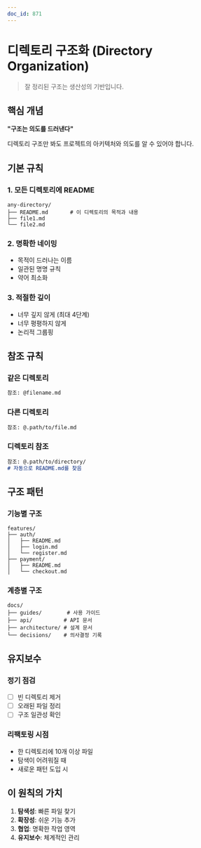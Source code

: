 ```yaml
---
doc_id: 871
---
```


# 디렉토리 구조화 (Directory Organization)

> 잘 정리된 구조는 생산성의 기반입니다.

## 핵심 개념

**"구조는 의도를 드러낸다"**

디렉토리 구조만 봐도 프로젝트의 아키텍처와 의도를 알 수 있어야 합니다.

## 기본 규칙

### 1. 모든 디렉토리에 README
```
any-directory/
├── README.md       # 이 디렉토리의 목적과 내용
├── file1.md
└── file2.md
```

### 2. 명확한 네이밍
- 목적이 드러나는 이름
- 일관된 명명 규칙
- 약어 최소화

### 3. 적절한 깊이
- 너무 깊지 않게 (최대 4단계)
- 너무 평평하지 않게
- 논리적 그룹핑

## 참조 규칙

### 같은 디렉토리
```markdown
참조: @filename.md
```

### 다른 디렉토리
```markdown
참조: @.path/to/file.md
```

### 디렉토리 참조
```markdown
참조: @.path/to/directory/
# 자동으로 README.md를 찾음
```

## 구조 패턴

### 기능별 구조
```
features/
├── auth/
│   ├── README.md
│   ├── login.md
│   └── register.md
├── payment/
│   ├── README.md
│   └── checkout.md
```

### 계층별 구조
```
docs/
├── guides/        # 사용 가이드
├── api/          # API 문서
├── architecture/ # 설계 문서
└── decisions/    # 의사결정 기록
```

## 유지보수

### 정기 점검
- [ ] 빈 디렉토리 제거
- [ ] 오래된 파일 정리
- [ ] 구조 일관성 확인

### 리팩토링 시점
- 한 디렉토리에 10개 이상 파일
- 탐색이 어려워질 때
- 새로운 패턴 도입 시

## 이 원칙의 가치

1. **탐색성**: 빠른 파일 찾기
2. **확장성**: 쉬운 기능 추가
3. **협업**: 명확한 작업 영역
4. **유지보수**: 체계적인 관리